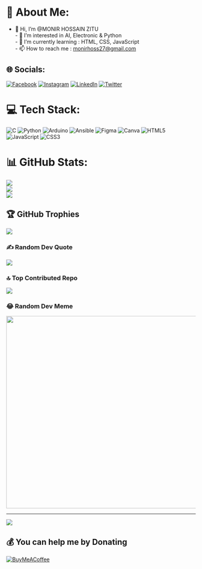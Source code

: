 # 💫 About Me:
- 👋 Hi, I’m @MONIR HOSSAIN ZITU<br>- 👀 I’m interested in AI, Electronic & Python <br>- 🌱 I’m currently learning : HTML, CSS, JavaScript <br>- 📫 How to reach me : monirhoss27@gmail.com


## 🌐 Socials:
[![Facebook](https://img.shields.io/badge/Facebook-%231877F2.svg?logo=Facebook&logoColor=white)](https://facebook.com/https://www.facebook.com/profile.php?id=100040829644911) [![Instagram](https://img.shields.io/badge/Instagram-%23E4405F.svg?logo=Instagram&logoColor=white)](https://instagram.com/https://www.instagram.com/_.monirhossain._/) [![LinkedIn](https://img.shields.io/badge/LinkedIn-%230077B5.svg?logo=linkedin&logoColor=white)](https://linkedin.com/in/https://www.linkedin.com/in/monirhossain01/) [![Twitter](https://img.shields.io/badge/Twitter-%231DA1F2.svg?logo=Twitter&logoColor=white)](https://twitter.com/https://twitter.com/monirhoss27) 

# 💻 Tech Stack:
![C](https://img.shields.io/badge/c-%2300599C.svg?style=for-the-badge&logo=c&logoColor=white) ![Python](https://img.shields.io/badge/python-3670A0?style=for-the-badge&logo=python&logoColor=ffdd54) ![Arduino](https://img.shields.io/badge/-Arduino-00979D?style=for-the-badge&logo=Arduino&logoColor=white) ![Ansible](https://img.shields.io/badge/ansible-%231A1918.svg?style=for-the-badge&logo=ansible&logoColor=white) 	![Figma](https://img.shields.io/badge/figma-%23F24E1E.svg?style=for-the-badge&logo=figma&logoColor=white) ![Canva](https://img.shields.io/badge/Canva-%2300C4CC.svg?style=for-the-badge&logo=Canva&logoColor=white) ![HTML5](https://img.shields.io/badge/html5-%23E34F26.svg?style=for-the-badge&logo=html5&logoColor=white) ![JavaScript](https://img.shields.io/badge/javascript-%23323330.svg?style=for-the-badge&logo=javascript&logoColor=%23F7DF1E) ![CSS3](https://img.shields.io/badge/css3-%231572B6.svg?style=for-the-badge&logo=css3&logoColor=white)
# 📊 GitHub Stats:
![](https://github-readme-stats.vercel.app/api?username=MONIR-HOSSAIN-ZITU&theme=highcontrast&hide_border=false&include_all_commits=false&count_private=false)<br/>
![](https://github-readme-streak-stats.herokuapp.com/?user=MONIR-HOSSAIN-ZITU&theme=highcontrast&hide_border=false)<br/>
![](https://github-readme-stats.vercel.app/api/top-langs/?username=MONIR-HOSSAIN-ZITU&theme=highcontrast&hide_border=false&include_all_commits=false&count_private=false&layout=compact)

## 🏆 GitHub Trophies
![](https://github-profile-trophy.vercel.app/?username=MONIR-HOSSAIN-ZITU&theme=juicyfresh&no-frame=false&no-bg=false&margin-w=4)

### ✍️ Random Dev Quote
![](https://quotes-github-readme.vercel.app/api?type=horizontal&theme=merko)

### 🔝 Top Contributed Repo
![](https://github-contributor-stats.vercel.app/api?username=MONIR-HOSSAIN-ZITU&limit=5&theme=dark&combine_all_yearly_contributions=true)

### 😂 Random Dev Meme
<img src="https://rm.up.railway.app/" width="512px"/>

---
[![](https://visitcount.itsvg.in/api?id=MONIR-HOSSAIN-ZITU&icon=8&color=3)](https://visitcount.itsvg.in)

  ## 💰 You can help me by Donating
  [![BuyMeACoffee](https://img.shields.io/badge/Buy%20Me%20a%20Coffee-ffdd00?style=for-the-badge&logo=buy-me-a-coffee&logoColor=black)](https://buymeacoffee.com/@Monir-Hossain) 

  
<!-- Proudly created with GPRM ( https://gprm.itsvg.in ) -->
<!---
MONIR-HOSSAIN-ZITU/MONIR-HOSSAIN-ZITU is a ✨ special ✨ repository because its `README.md` (this file) appears on your GitHub profile.
You can click the Preview link to take a look at your changes.
--->
